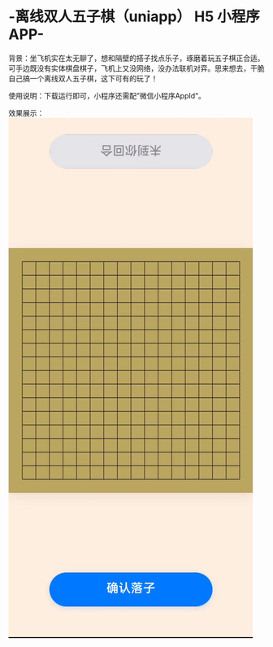 # -离线双人五子棋（uniapp） H5 小程序 APP-

背景：坐飞机实在太无聊了，想和隔壁的搭子找点乐子，琢磨着玩五子棋正合适。可手边既没有实体棋盘棋子，飞机上又没网络，没办法联机对弈。思来想去，干脆自己搞一个离线双人五子棋，这下可有的玩了！

使用说明：下载运行即可，小程序还需配”微信小程序AppId“。

效果展示：
![动画展示](https://github.com/Tom-grb/Offline_Two_Player_Gomoku/blob/main/73f6941d2f8bfff4f27cdcdd1e629fe4-ezgif.com-crop.gif)   
